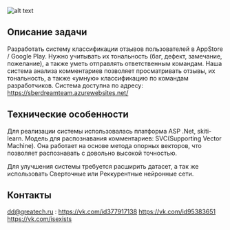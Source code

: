 ![alt text](https://i.ibb.co/YkCTsXy/index.png)

## Описание задачи

Разработать систему классификации отзывов пользователей в AppStore / Google Play. Нужно учитывать их тональность (баг, дефект, замечание, пожелание), а также уметь отправлять ответственным командам. 
Наша система анализа комментариев позволяет просматривать отзывы, их тональность, а также «умную» классификацию по командам разработчиков. Система доступна по адресу: https://sberdreamteam.azurewebsites.net/

## Технические особенности

Для реализации системы использовалась платформа ASP .Net, skiti-learn. Модель для распознавания комментариев: SVC(Supporting Vector Machine). Она работает на основе метода опорных векторов, что позволяет распознавать с довольно высокой точностью.

Для улучшения системы требуется расширить датасет, а так же использовать Сверточные или Реккурентные нейронные сети.

## Контакты

dd@greatech.ru :  https://vk.com/id377917138
https://vk.com/id95383651
https://vk.com/isexists
